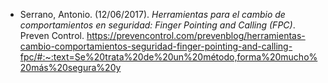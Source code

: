 - Serrano, Antonio. (12/06/2017). *Herramientas para el cambio de comportamientos en seguridad: Finger Pointing and Calling (FPC)*. Preven Control. https://prevencontrol.com/prevenblog/herramientas-cambio-comportamientos-seguridad-finger-pointing-and-calling-fpc/#:~:text=Se%20trata%20de%20un%20método,forma%20mucho%20más%20segura%20y
